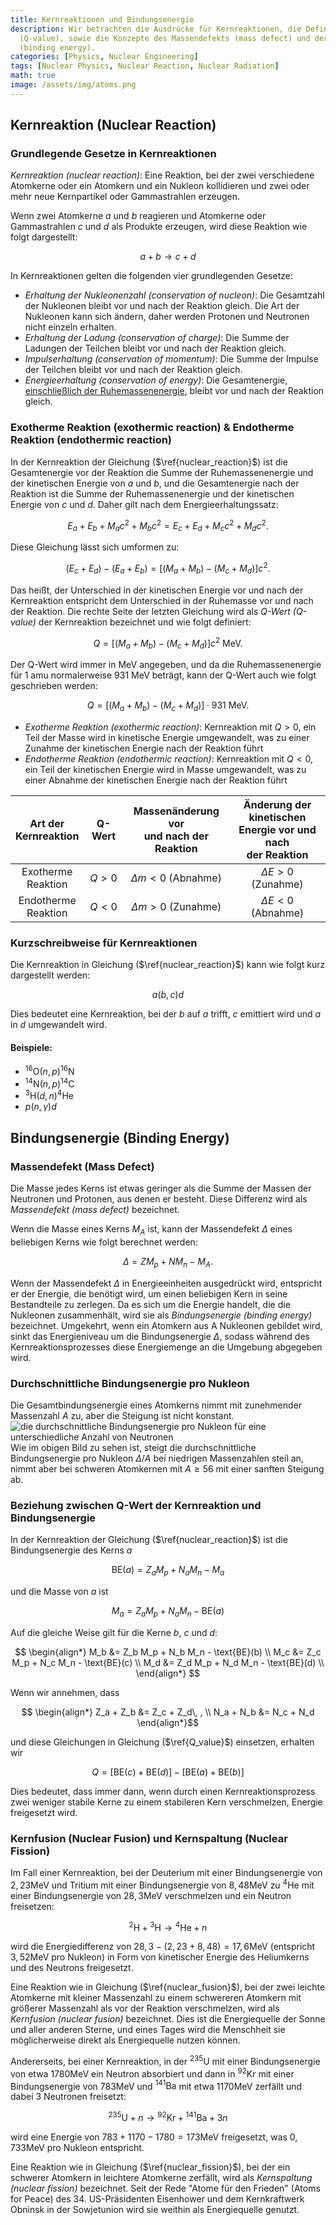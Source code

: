 ```yaml
---
title: Kernreaktionen und Bindungsenergie
description: Wir betrachten die Ausdrücke für Kernreaktionen, die Definition des Q-Werts
  (Q-value), sowie die Konzepte des Massendefekts (mass defect) und der Bindungsenergie
  (binding energy).
categories: [Physics, Nuclear Engineering]
tags: [Nuclear Physics, Nuclear Reaction, Nuclear Radiation]
math: true
image: /assets/img/atoms.png
---
```

## Kernreaktion (Nuclear Reaction)
### Grundlegende Gesetze in Kernreaktionen
*Kernreaktion (nuclear reaction)*: Eine Reaktion, bei der zwei verschiedene Atomkerne oder ein Atomkern und ein Nukleon kollidieren und zwei oder mehr neue Kernpartikel oder Gammastrahlen erzeugen.

Wenn zwei Atomkerne $a$ und $b$ reagieren und Atomkerne oder Gammastrahlen $c$ und $d$ als Produkte erzeugen, wird diese Reaktion wie folgt dargestellt:

$$ a + b \rightarrow c + d \tag{1} \label{nuclear_reaction}$$

In Kernreaktionen gelten die folgenden vier grundlegenden Gesetze:

- *Erhaltung der Nukleonenzahl (conservation of nucleon)*: Die Gesamtzahl der Nukleonen bleibt vor und nach der Reaktion gleich. Die Art der Nukleonen kann sich ändern, daher werden Protonen und Neutronen nicht einzeln erhalten.
- *Erhaltung der Ladung (conservation of charge)*: Die Summe der Ladungen der Teilchen bleibt vor und nach der Reaktion gleich.
- *Impulserhaltung (conservation of momentum)*: Die Summe der Impulse der Teilchen bleibt vor und nach der Reaktion gleich.
- *Energieerhaltung (conservation of energy)*: Die Gesamtenergie, <u>einschließlich der Ruhemassenenergie</u>, bleibt vor und nach der Reaktion gleich.

### Exotherme Reaktion (exothermic reaction) & Endotherme Reaktion (endothermic reaction)
In der Kernreaktion der Gleichung ($\ref{nuclear_reaction}$) ist die Gesamtenergie vor der Reaktion die Summe der Ruhemassenenergie und der kinetischen Energie von $a$ und $b$, und die Gesamtenergie nach der Reaktion ist die Summe der Ruhemassenenergie und der kinetischen Energie von $c$ und $d$. Daher gilt nach dem Energieerhaltungssatz:

$$ E_a + E_b + M_a c^2 + M_b c^2 = E_c + E_d + M_c c^2 + M_d c^2. $$

Diese Gleichung lässt sich umformen zu:

$$ (E_c + E_d) - (E_a + E_b) = [(M_a + M_b) - (M_c + M_d)]c^2. $$

Das heißt, der Unterschied in der kinetischen Energie vor und nach der Kernreaktion entspricht dem Unterschied in der Ruhemasse vor und nach der Reaktion.
Die rechte Seite der letzten Gleichung wird als *Q-Wert (Q-value)* der Kernreaktion bezeichnet und wie folgt definiert:

$$ Q = [(M_a + M_b) - (M_c + M_d)]c^2 \ \text{MeV}.\tag{2} \label{Q_value} $$

Der Q-Wert wird immer in MeV angegeben, und da die Ruhemassenenergie für 1 amu normalerweise 931 MeV beträgt, kann der Q-Wert auch wie folgt geschrieben werden:

$$ Q = [(M_a + M_b) - (M_c + M_d)]\cdot 931 \ \text{MeV}.\tag{3} $$

- *Exotherme Reaktion (exothermic reaction)*: Kernreaktion mit $Q>0$, ein Teil der Masse wird in kinetische Energie umgewandelt, was zu einer Zunahme der kinetischen Energie nach der Reaktion führt
- *Endotherme Reaktion (endothermic reaction)*: Kernreaktion mit $Q<0$, ein Teil der kinetischen Energie wird in Masse umgewandelt, was zu einer Abnahme der kinetischen Energie nach der Reaktion führt

| Art der <br>Kernreaktion | Q-Wert | Massenänderung vor <br>und nach der Reaktion | Änderung der kinetischen <br>Energie vor und nach <br>der Reaktion |
| :---: | :---: | :---: | :---: |
| Exotherme <br>Reaktion | $Q>0$ | $\Delta m<0$ (Abnahme) | $\Delta E>0$ (Zunahme) |
| Endotherme <br>Reaktion | $Q<0$ | $\Delta m>0$ (Zunahme) | $\Delta E<0$ (Abnahme) |

### Kurzschreibweise für Kernreaktionen
Die Kernreaktion in Gleichung ($\ref{nuclear_reaction}$) kann wie folgt kurz dargestellt werden:

$$ a(b, c)d $$

Dies bedeutet eine Kernreaktion, bei der $b$ auf $a$ trifft, $c$ emittiert wird und $a$ in $d$ umgewandelt wird.

#### Beispiele:
- $^{16} \text{O}(n,p)^{16}\text{N}$
- $^{14} \text{N}(n,p)^{14}\text{C}$
- $^{3} \text{H}(d,n)^{4}\text{He}$
- $p(n,\gamma)d$

## Bindungsenergie (Binding Energy)
### Massendefekt (Mass Defect)
Die Masse jedes Kerns ist etwas geringer als die Summe der Massen der Neutronen und Protonen, aus denen er besteht. Diese Differenz wird als *Massendefekt (mass defect)* bezeichnet.

Wenn die Masse eines Kerns $M_A$ ist, kann der Massendefekt $\Delta$ eines beliebigen Kerns wie folgt berechnet werden:

$$ \Delta = ZM_p + NM_n - M_A. $$

Wenn der Massendefekt $\Delta$ in Energieeinheiten ausgedrückt wird, entspricht er der Energie, die benötigt wird, um einen beliebigen Kern in seine Bestandteile zu zerlegen. Da es sich um die Energie handelt, die die Nukleonen zusammenhält, wird sie als *Bindungsenergie (binding energy)* bezeichnet. Umgekehrt, wenn ein Atomkern aus A Nukleonen gebildet wird, sinkt das Energieniveau um die Bindungsenergie $\Delta$, sodass während des Kernreaktionsprozesses diese Energiemenge an die Umgebung abgegeben wird.

### Durchschnittliche Bindungsenergie pro Nukleon
Die Gesamtbindungsenergie eines Atomkerns nimmt mit zunehmender Massenzahl $A$ zu, aber die Steigung ist nicht konstant.  
![die durchschnittliche Bindungsenergie pro Nukleon für eine unterschiedliche Anzahl von Neutronen](https://upload.wikimedia.org/wikipedia/commons/5/53/Binding_energy_curve_-_common_isotopes.svg)  
Wie im obigen Bild zu sehen ist, steigt die durchschnittliche Bindungsenergie pro Nukleon $\Delta/A$ bei niedrigen Massenzahlen steil an, nimmt aber bei schweren Atomkernen mit $A\geq56$ mit einer sanften Steigung ab.

### Beziehung zwischen Q-Wert der Kernreaktion und Bindungsenergie
In der Kernreaktion der Gleichung ($\ref{nuclear_reaction}$) ist die Bindungsenergie des Kerns $a$

$$ \text{BE}(a) = Z_a M_p + N_a M_n - M_a $$

und die Masse von $a$ ist

$$ M_a = Z_a M_p + N_a M_n - \text{BE}(a) $$

Auf die gleiche Weise gilt für die Kerne $b$, $c$ und $d$:

$$ \begin{align*}
M_b &= Z_b M_p + N_b M_n - \text{BE}(b) \\
M_c &= Z_c M_p + N_c M_n - \text{BE}(c) \\
M_d &= Z_d M_p + N_d M_n - \text{BE}(d) \\
\end{align*} $$

Wenn wir annehmen, dass

$$ \begin{align*}
Z_a + Z_b &= Z_c + Z_d\, , \\
N_a + N_b &= N_c + N_d
\end{align*}$$

und diese Gleichungen in Gleichung ($\ref{Q_value}$) einsetzen, erhalten wir

$$ Q = [\text{BE}(c) + \text{BE}(d)] - [\text{BE}(a) + \text{BE}(b)] $$

Dies bedeutet, dass immer dann, wenn durch einen Kernreaktionsprozess zwei weniger stabile Kerne zu einem stabileren Kern verschmelzen, Energie freigesetzt wird.

### Kernfusion (Nuclear Fusion) und Kernspaltung (Nuclear Fission)
Im Fall einer Kernreaktion, bei der Deuterium mit einer Bindungsenergie von $2,23\text{MeV}$ und Tritium mit einer Bindungsenergie von $8,48\text{MeV}$ zu $^4\text{He}$ mit einer Bindungsenergie von $28,3\text{MeV}$ verschmelzen und ein Neutron freisetzen:

$$ ^2\text{H} + {^3\text{H}} \rightarrow {^4\text{He}} + n \tag{4} \label{nuclear_fusion}$$

wird die Energiedifferenz von $28,3-(2,23+8,48)=17,6\text{MeV}$ (entspricht $3,52\text{MeV}$ pro Nukleon) in Form von kinetischer Energie des Heliumkerns und des Neutrons freigesetzt.

Eine Reaktion wie in Gleichung ($\ref{nuclear_fusion}$), bei der zwei leichte Atomkerne mit kleiner Massenzahl zu einem schwereren Atomkern mit größerer Massenzahl als vor der Reaktion verschmelzen, wird als *Kernfusion (nuclear fusion)* bezeichnet. Dies ist die Energiequelle der Sonne und aller anderen Sterne, und eines Tages wird die Menschheit sie möglicherweise direkt als Energiequelle nutzen können.

Andererseits, bei einer Kernreaktion, in der $^{235}\text{U}$ mit einer Bindungsenergie von etwa $1780\text{MeV}$ ein Neutron absorbiert und dann in $^{92}\text{Kr}$ mit einer Bindungsenergie von $783\text{MeV}$ und $^{141}\text{Ba}$ mit etwa $1170\text{MeV}$ zerfällt und dabei 3 Neutronen freisetzt:

$$ {^{235}\text{U}} + n \rightarrow {^{92}\text{Kr}} + {^{141}\text{Ba}} + 3n \tag{5} \label{nuclear_fission}$$

wird eine Energie von $783+1170-1780=173\text{MeV}$ freigesetzt, was $0,733\text{MeV}$ pro Nukleon entspricht.

Eine Reaktion wie in Gleichung ($\ref{nuclear_fission}$), bei der ein schwerer Atomkern in leichtere Atomkerne zerfällt, wird als *Kernspaltung (nuclear fission)* bezeichnet. Seit der Rede "Atome für den Frieden" (Atoms for Peace) des 34. US-Präsidenten Eisenhower und dem Kernkraftwerk Obninsk in der Sowjetunion wird sie weithin als Energiequelle genutzt.
